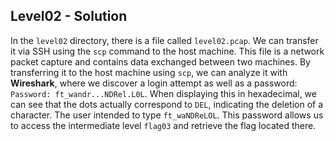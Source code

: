 ## **Level02 - Solution**

In the `level02` directory, there is a file called `level02.pcap`. We can transfer it via SSH using the `scp` command to the host machine. This file is a network packet capture and contains data exchanged between two machines. By transferring it to the host machine using `scp`, we can analyze it with **Wireshark**, where we discover a login attempt as well as a password: `Password: ft_wandr...NDRel.L0L`. When displaying this in hexadecimal, we can see that the dots actually correspond to `DEL`, indicating the deletion of a character. The user intended to type `ft_waNDReLOL`. This password allows us to access the intermediate level `flag03` and retrieve the flag located there.
